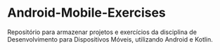 # Android-Mobile-Exercises
Repositório para armazenar projetos e exercícios da disciplina de Desenvolvimento para Dispositivos Móveis, utilizando Android e Kotlin.

